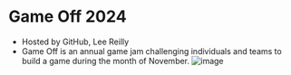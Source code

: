# Game Off 2024
- Hosted by GitHub, Lee Reilly
- Game Off is an annual game jam challenging individuals and teams to build a game during the month of November.
![image](https://github.com/user-attachments/assets/ee94aa13-174e-4a1b-8c29-a240a377c964)

